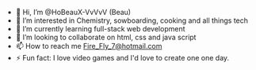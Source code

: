 - 👋 Hi, I’m @HoBeauX-VvVvV (Beau)
- 👀 I’m interested in Chemistry, sowboarding, cooking and all things tech
- 🌱 I’m currently learning full-stack web development
- 💞️ I’m looking to collaborate on html, css and java script
- 📫 How to reach me Fire_Fly_7@hotmail.com
- ⚡ Fun fact: I love video games and I'd love to create one one day. 

<!---
HoBeauX-VvVvV/HoBeauX-VvVvV is a ✨ special ✨ repository because its `README.md` (this file) appears on your GitHub profile.
You can click the Preview link to take a look at your changes.
--->
